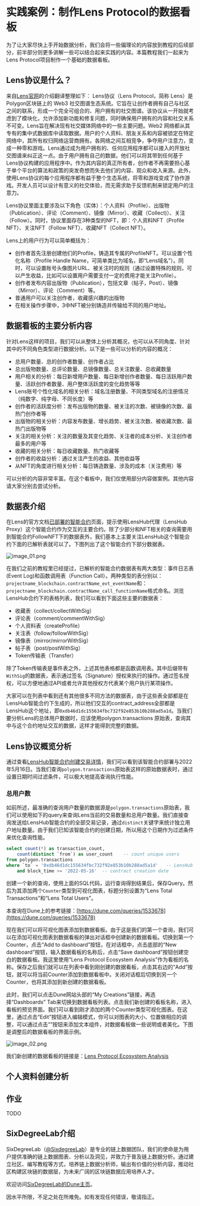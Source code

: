 # 实践案例：制作Lens Protocol的数据看板

为了让大家尽快上手开始数据分析，我们会将一些偏理论的内容放到教程的后续部分，前半部分则更多讲解一些可以结合起来实践的内容。本篇教程我们一起来为Lens Protocol项目制作一个基础的数据看板。

## Lens协议是什么？

来自[Lens官网](https://docs.lens.xyz/docs/what-is-lens)的介绍翻译整理如下：
Lens协议（Lens Protocol，简称 Lens）是Polygon区块链上的 Web3 社交图谱生态系统。它旨在让创作者拥有自己与社区之间的联系，形成一个完全可组合的、用户拥有的社交图谱。该协议从一开始就考虑到了模块化，允许添加新功能和修复问题，同时确保用户拥有的内容和社交关系不可变。Lens旨在解决现有社交媒体网络中的一些主要问题。Web2 网络都从其专有的集中式数据库中读取数据。用户的个人资料、朋友关系和内容被锁定在特定网络中，其所有权归网络运营商拥有。各网络之间互相竞争，争夺用户注意力，变成一种零和游戏。Lens通过成为用户拥有的、任何应用程序都可以接入的开放社交图谱来纠正这一点。由于用户拥有自己的数据，他们可以将其带到任何基于Lens协议构建的应用程序中。作为其内容的真正所有者，创作者不再需要担心基于单个平台的算法和政策的突发奇想而失去他们的内容、观众和收入来源。此外，使用Lens协议的每个应用程序都有益于整个生态系统，将零和游戏变成了协作游戏。开发人员可以设计有意义的社交体验，而无需求助于反馈机制来锁定用户的注意力。

Lens协议里面主要涉及以下角色（实体）：个人资料（Profile）、出版物（Publication）、评论（Comment）、镜像（Mirror）、收藏（Collect)）、关注（Follow）。同时，协议里面存在3种类型的NFT，即：个人资料NFT（Profile NFT）、关注NFT（Follow NFT）、收藏NFT（Collect NFT）。

Lens上的用户行为可以简单概括为：

- 创作者首先注册创建他们的Profile，铸造其专属的ProfileNFT。可以设置个性化名称（Profile Handle Name，可简单类比为域名，即“Lens域名”）。同时，可以设置账号头像图片URL、被关注时的规则（通过设置特殊的规则，可以产生收益，比如可以设置用户需要支付一定的费用才能关注Profile）。
- 创作者发布内容出版物（Publication），包括文章（帖子，Post）、镜像（Mirror）、评论（Comment）等。
- 普通用户可以关注创作者，收藏感兴趣的出版物
- 在相关操作步骤中，3中NFT被分别铸造并传输给不同的用户地址。

## 数据看板的主要分析内容

针对Lens这样的项目，我们可以从整体上分析其概况，也可以从不同角度、针对其中的不同角色类型进行数据分析。以下是一些可以分析的内容的概况：
- 总用户数量、总的创作者数量、创作者占比
- 总出版物数量、总评论数量、总镜像数量、总关注数量、总收藏数量
- 用户相关的分析：每日新增用户数量、每日新增创作者数量、每日活跃用户数量、活跃创作者数量、用户整体活跃度的变化趋势等等
- Lens账号个性化域名的相关分析：域名注册数量、不同类型域名的注册情况（纯数字、纯字母、不同长度）等
- 创作者的活跃度分析：发布出版物的数量、被关注的次数、被镜像的次数、最热门创作者等
- 出版物的相关分析：内容发布数量、增长趋势、被关注次数、被收藏次数、最热门出版物等
- 关注的相关分析：关注的数量及其变化趋势、关注者的成本分析、关注创作者最多的用户等
- 收藏的相关分析：每日收藏数量、热门收藏等
- 创作者的收益分析：通过关注产生的收益、其他收益等
- 从NFT的角度进行相关分析：每日铸造数量、涉及的成本（关注费用）等

可以分析的内容非常丰富。在这个看板中，我们仅使用部分内容做案例。其他内容请大家分别去尝试分析。

## 数据表介绍

在Lens的官方文档[已部署的智能合约](https://docs.lens.xyz/docs/deployed-contract-addresses)页面，提示使用LensHub代理（LensHub Proxy）这个智能合约作为交互的主要合约。除了少部分和NFT相关的查询需要用到智能合约FollowNFT下的数据表外，我们基本上主要关注LensHub这个智能合约下面的已解析表就可以了。下图列出了这个智能合约下部分数据表。

![image_01.png](img/image_01.png)

在我们之前的教程里已经提过，已解析的智能合约数据表有两大类型：事件日志表(Event Log)和函数调用表（Function Call）。两种类型的表分别以：`projectname_blockchain.contractName_evt_eventName`和：`projectname_blockchain.contractName_call_functionName`格式命名。浏览LensHub合约下的表格列表，我们可以看到下面这些主要的数据表：
- 收藏表（collect/collectWithSig）
- 评论表（comment/commentWithSig）
- 个人资料表（createProfile）
- 关注表（follow/followWithSig）
- 镜像表（mirror/mirrorWithSig）
- 帖子表（post/postWithSig）
- Token传输表（Transfer）

除了Token传输表是事件表之外，上述其他表格都是函数调用表。其中后缀带有`WithSig`的数据表，表示通过签名（Signature）授权来执行的操作。通过签名授权，可以方便地通过API或者允许其他授权方代表某个用户执行某项操作。

大家可以在列表中看到还有其他很多不同方法的数据表，由于这些表全部都是在LensHub智能合约下生成的，所以他们交互的contract_address全部都是LensHub这个地址，即`0xdb46d1dc155634fbc732f92e853b10b288ad5a1d`。当我们要分析Lens的总体用户数据时，应该使用polygon.transactions 原始表，查询其中与这个合约地址交互的数据，这样才能得到完整的数据。

## Lens协议概览分析

通过查看[LensHub智能合约创建交易详情](https://polygonscan.com/tx/0xca69b18b7e2daf4695c6d614e263d6aa9bdee44bee91bee7e0e6e5e5e4262fca)，我们可以看到该智能合约部署与2022年5月16日。当我们查询`polygon.transactions`原始表这样的原始数据表时，通过设置日期时间过滤条件，可以极大地提高查询执行性能。

### 总用户数

如前所述，最准确的查询用户数量的数据源是`polygon.transactions`原始表，我们可以使用如下的query来查询Lens当前的交易数量和总用户数量。我们直接查询发送给LensHub智能合约的全部交易记录，通过`distinct`关键字来统计独立用户地址数量。由于我们已知该智能合约的创建日期，所以用这个日期作为过滤条件来优化查询性能。

```sql
select count(*) as transaction_count,
    count(distinct `from`) as user_count    -- count unique users
from polygon.transactions
where `to` = '0xdb46d1dc155634fbc732f92e853b10b288ad5a1d'   -- LensHub
    and block_time >= '2022-05-16'  -- contract creation date
```


创建一个新的查询，使用上面的SQL代码，运行查询得到结果后，保存Query。然后为其添加两个`Counter`类型到可视化图表，标题分别设置为“Lens Total Transactions”和“Lens Total Users”。

本查询在Dune上的参考链接：[https://dune.com/queries/1533678](https://dune.com/queries/1533678)

现在我们可以将可视化图表添加到数据看板。由于这是我们的第一个查询，我们可以在添加可视化图表到数据看板的弹出对话框中创建新的数据看板。切换到第一个Counter，点击“Add to dashboard”按钮，在对话框中，点击底部的“New dashboard”按钮，输入数据看板的名称后，点击“Save dashboard”按钮创建空白的数据看板。我这里使用“Lens Protocol Ecosystem Analysis”作为看板的名称。保存之后我们就可以在列表中看到刚创建的数据看板，点击其右边的“Add”按钮，就可以将当前Counter添加到数据看板中。关闭对话框后切换到另一个Counter，也将其添加到新创建的数据看板。

此时，我们可以点击Dune网站头部的“My Creations”链接，再选择“Dashboards” Tab来切换到数据看板列表。点击我们新创建的看板名称，进入看板的预览界面。我们可以看到刚才添加的两个Counter类型可视化图表。在这里，通过点击“Edit”按钮进入编辑模式，你可以对图表的大小、位置做相应的调整，可以通过点击“”按钮来添加文本组件，对数据看板做一些说明或者美化。下图是调整后的数据看板的界面示例。

![image_02.png](img/image_02.png)

我们新创建的数据看板的链接是：[Lens Protocol Ecosystem Analysis](https://dune.com/sixdegree/lens-protocol-ecosystem-analysis)

## 个人资料创建分析



## 作业

TODO

## SixDegreeLab介绍

SixDegreeLab（[@SixdegreeLab](https://twitter.com/sixdegreelab)）是专业的链上数据团队，我们的使命是为用户提供准确的链上数据图表、分析以及洞见，并致力于普及链上数据分析。通过建立社区、编写教程等方式，培养链上数据分析师，输出有价值的分析内容，推动社区构建区块链的数据层，为未来广阔的区块链数据应用培养人才。

欢迎访问[SixDegreeLab的Dune主页](https://dune.com/sixdegree)。

因水平所限，不足之处在所难免。如有发现任何错误，敬请指正。
